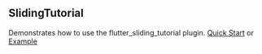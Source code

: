 ## SlidingTutorial 

Demonstrates how to use the flutter_sliding_tutorial plugin. [Quick Start] or [Example]

[Quick Start]: https://github.com/Cleveroad/flutter_sliding_tutorial/wiki/Quick-Start
[Example]: https://github.com/Cleveroad/flutter_sliding_tutorial/tree/master/example